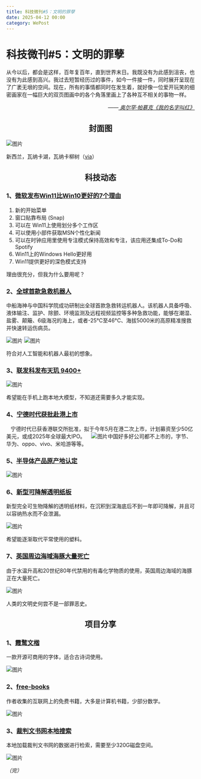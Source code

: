 ```yaml
---
title: 科技微刊#5：文明的罪孽
date: 2025-04-12 00:00
category: WePost
---
```

# 科技微刊#5：文明的罪孽
<!--Yusuol-->
从今以后，都会是这样，百年复百年，直到世界末日。我既没有为此感到沮丧，也没有为此感到高兴。我过去短暂经历过的事件，如今一件接一件，同时展开呈现在了广袤无垠的空间。现在，所有的事情都同时在发生着，就好像一位爱开玩笑的细密画家在一幅巨大的双页图画中的各个角落里画上了各种互不相关的事物一样。
<div style="text-align: right; margin-top: 1em; font-style: italic;">
  ——<a href="https://m.douban.com/book/subject/1851385/">
    奥尔罕·帕慕克《我的名字叫红》
  </a>
</div>
<!--Yusuol-->

<h2 align="center">封面图</h2>

![图片](https://techdaily.oss-cn-shanghai.aliyuncs.com/5/50.jpg)

新西兰，瓦纳卡湖，瓦纳卡柳树（[via](https://www.outdoorphotographer.com/tips-techniques/nature-landscapes/take-better-sunset-photographs/)）

<h2 align="center">科技动态</h2>

### 1、[**微软发布Win11比Win10更好的7个理由**](https://www.landiannews.com/archives/108736.html?utm_sources=ourl)

1. 新的开始菜单
2. 窗口贴靠布局 (Snap)
3. 可以在 Win11上使用划分多个工作区
4. 可以使用小部件获取MSN个性化新闻
5. 可以在时钟应用里使用专注模式保持高效和专注，该应用还集成To-Do和Spotify
6. Win11上的Windows Hello更好用
7. Win11提供更好的深色模式支持

理由很充分，但我为什么要用呢？

### 2、[**全球首款急救机器人**](https://www.stdaily.com/web/gdxw/2025-03/26/content_315217.html)

中船海神与中国科学院成功研制出全球首款急救转运机器人。该机器人具备呼吸、液体输注、监护、除颤、环境监测及远程视频监控等多种急救功能，能够在潮湿、盐雾、颠簸、6级海况的海上，或者-25°C至46°C、海拔5000米的高原精准搜救并快速转运伤病员。


![图片](https://techdaily.oss-cn-shanghai.aliyuncs.com/5/53.jpg)
![图片](https://techdaily.oss-cn-shanghai.aliyuncs.com/5/54.jpg)

符合对人工智能和机器人最初的想象。

### 3、[**联发科发布天玑 9400+**](https://mp.weixin.qq.com/s/Gb6kvlhHWUpt-ttxo2pvOg)

![图片](https://techdaily.oss-cn-shanghai.aliyuncs.com/5/55.jpg)

希望能在手机上跑本地大模型，不知道还需要多久才能实现。

### 4、[**宁德时代获批赴港上市**](https://www.bloomberg.com/news/articles/2025-04-10/china-ev-battery-maker-catl-gets-approval-for-hk-listing-ifr)

   宁德时代已获香港联交所批准，拟于今年5月在港二次上市，计划募资至少50亿美元，或成2025年全球最大IPO。
   ![图片](https://techdaily.oss-cn-shanghai.aliyuncs.com/5/52.jpg)中国好多好公司都不上市的，字节、华为、oppo、vivo、米哈游等等。

### 5、[**半导体产品原产地认定**](https://m.cnfin.com/wx/share?url=//m.cnfin.com/gs-lb//zixun/20250411/4215694_1.html)

![图片](https://techdaily.oss-cn-shanghai.aliyuncs.com/5/56.jpg)

### 6、[**新型可降解透明纸板**](https://www.science.org/doi/10.1126/sciadv.ads2426?utm_campaign=ScienceAdvances&utm_medium=ownedSocial&utm_source=twitter)

新型完全可生物降解的透明纸材料，在沉积到深海底后不到一年即可降解，并且可以容纳热水而不会泄漏。

![图片](https://techdaily.oss-cn-shanghai.aliyuncs.com/5/57.jpg)

希望能逐渐取代平常使用的塑料。

### 7、[**英国周边海域海豚大量死亡**](https://www.newscientist.com/article/2476080-dolphins-are-dying-from-toxic-chemicals-banned-since-the-1980s/?utm_term=Autofeed&utm_campaign=echobox&utm_medium=social&utm_source=Twitter#Echobox=1744378572)

由于水温升高和20世纪80年代禁用的有毒化学物质的使用，英国周边海域的海豚正在大量死亡。

![图片](https://techdaily.oss-cn-shanghai.aliyuncs.com/5/58.jpg)

人类的文明史何尝不是一部罪恶史。

<h2 align="center">项目分享</h2>

### 1、[**霞鹜文楷**](https://lxgw.github.io/2021/01/28/Klee-Simpchin/)

一款开源可商用的字体，适合古诗词使用。

![图片](https://techdaily.oss-cn-shanghai.aliyuncs.com/5/59.jpg)

### 2、[**free-books**](https://github.com/ruanyf/free-books)

作者收集的互联网上的免费书籍，大多是计算机书籍，少部分数学。

![图片](https://techdaily.oss-cn-shanghai.aliyuncs.com/5/510.jpg)

### 3、[**裁判文书网本地搜索**](https://github.com/cncases/cases_)

本地加载裁判文书网的数据进行检索，需要至少320G磁盘空间。

![图片](https://techdaily.oss-cn-shanghai.aliyuncs.com/5/511.jpg)

_（完）_